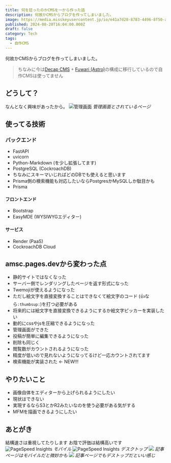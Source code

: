 ```yaml
---
title: 何を狂ったのかCMSを一から作った話
description: 何故かCMSからブログを作ってしまいました。
image: https://media.misskeyusercontent.jp/io/e41a7d28-8783-4496-8f50-a39e0d8b6ae8.webp
published: 2024-08-20T16:04:00.000Z
draft: false
category: Tech
tags:
  - 自作CMS
---
```

何故かCMSからブログを作ってしまいました。
> ちなみに今は[Decap CMS](https://decapcms.org/) + [Fuwari (Astro)](https://github.com/saicaca/fuwari)の構成に移行しているので自作CMSは使ってません
## どうして？
なんとなく興味があったから。
![管理画面](https://i.imgur.com/iuUKckJ.jpeg)
*管理画面とされているページ*
## 使ってる技術
### バックエンド
* FastAPI
* uvicorn
* Python-Markdown (を少し拡張してます)
* PostgreSQL (CockroachDB)
* ちなみにスキーマいじればどのDBでも使えると思います
* Prisma側の検索機能も対応したいならPostgresかMySQLしか駄目かも
* Prisma
#### フロントエンド
* Bootstrap
* EasyMDE (WYSIWYGエディター)
#### サービス
* Render (PaaS)
* CockroachDB Cloud
## amsc.pages.devから変わった点
* 静的サイトではなくなった
* サーバー側でレンダリングしたページを返す形式になった
* Twemojiが使えるようになった
* ただし絵文字を直接変換することはできなくて絵文字のコード (:thumbsup:なら`:thumbsup:`)を打つ必要がある
* 将来的には絵文字を直接変換できるようにするか絵文字ピッカーを実装したい
* 動的にcssやjsを圧縮できるようになった
* 管理画面ができた
* 投稿が簡単に編集できるようになった
* 削除も同じく
* 閲覧数がカウントされるようになった
* 精度が低いので見れないようになってるけど一応カウントされてます
* 検索機能が実装された ← NEW!!!
## やりたいこと
* 画像自体をエディターから上げられるようにしたい
* 現状はできない
* 実現するならS3とかR2みたいなのを使う必要がある気がする
* MFMを描画できるようにしたい
## あとがき
結構速さは重視してたりします
お陰で評価は結構高いです
![PageSpeed Insights](https://lh3.googleusercontent.com/pw/AP1GczPodlshE4DdbiFSj94RhrdRBAGtI7Eu3M-uq_ml4LJoH3P8YE8RLAGQfwY0zYKo_arXrXm4xNQ4hv5OjHGAP0pCAqWShRYPMme-PF6x3J32fuKL3o1NpDxZTRo25tGHhcVrdTYRZnFo_Xbk9pXBcp_H=w1899-h916-s-no-gm?authuser=0)
*モバイル*
![PageSpeed Insights](https://lh3.googleusercontent.com/pw/AP1GczNYamuj-IQ0hPuWjs-u8YLQaYVdhQZSVDe7HBaEZJicNzII4NyduO_8n2AOpy9_ctYg6poBeK6GnJkkzkY56w4zCgYsLXZEc-DttmKL3alE0hB81RK1bBCys8_1LkkNv4d2fg1ONwc0SCTbWhtzfbHw=w1139-h524-s-no-gm?authuser=0)
*デスクトップ*
![](https://lh3.googleusercontent.com/pw/AP1GczOjZroI7oVb4Q6yQQVE0sNEXaIfFW_ncvq8hpik-68c50D2ukG6-N4aecumQdXuXFFeJ6WCGlzuzGeh8-HCQdbAT-AUt_xxzFXPl1yByd3jshuxuMv6uov9F4CjLl3F3ICQw5Rzq5wG4q6J9OJDTskZ=w1901-h911-s-no-gm?authuser=0)
*記事ページはモバイルだと微妙かも*
![](https://lh3.googleusercontent.com/pw/AP1GczOv1vFto-ky9Q6tg3NSZ7NiKFdYXlc0OHq7s27QSg68R_EWigM-2Co7igMWBWTd7U2dXCD394n42uyjiFA8ATOt9jr0i_6CR9Mdf_FAVmrNY07jqmcpX2GdipZ_9Ttp6ruZhpxDnIL5jQnjaF3LEKsI=w1046-h505-s-no-gm?authuser=0)
*記事ページでもデストップだといい感じ*
